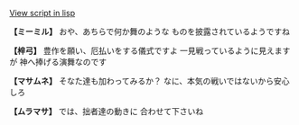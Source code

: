 [View script in lisp](../scripts/202208172.txt)

**【ミーミル】**
おや、あちらで何か舞のような
ものを披露されているようですね

**【梓弓】**
豊作を願い、厄払いをする儀式ですよ
一見戦っているように見えますが
神へ捧げる演舞なのです

**【マサムネ】**
そなた達も加わってみるか？
なに、本気の戦いではないから安心しろ

**【ムラマサ】**
では、拙者達の動きに
合わせて下さいね
